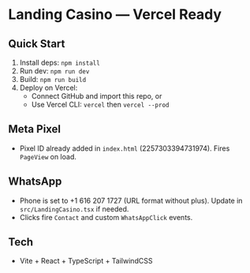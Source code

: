 # Landing Casino — Vercel Ready

## Quick Start
1. Install deps: `npm install`
2. Run dev: `npm run dev`
3. Build: `npm run build`
4. Deploy on Vercel:
   - Connect GitHub and import this repo, or
   - Use Vercel CLI: `vercel` then `vercel --prod`

## Meta Pixel
- Pixel ID already added in `index.html` (2257303394731974). Fires `PageView` on load.

## WhatsApp
- Phone is set to +1 616 207 1727 (URL format without plus). Update in `src/LandingCasino.tsx` if needed.
- Clicks fire `Contact` and custom `WhatsAppClick` events.

## Tech
- Vite + React + TypeScript + TailwindCSS
